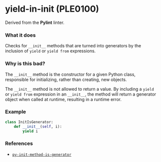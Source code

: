 # yield-in-init (PLE0100)

Derived from the **Pylint** linter.

### What it does
Checks for `__init__` methods that are turned into generators by the
inclusion of `yield` or `yield from` expressions.

### Why is this bad?
The `__init__` method is the constructor for a given Python class,
responsible for initializing, rather than creating, new objects.

The `__init__` method is not allowed to return a value. By including a
`yield` or `yield from` expression in an `__init__`, the method will
return a generator object when called at runtime, resulting in a
runtime error.

### Example
```python
class InitIsGenerator:
    def __init__(self, i):
        yield i
```

### References
* [`py-init-method-is-generator`](https://codeql.github.com/codeql-query-help/python/py-init-method-is-generator/)